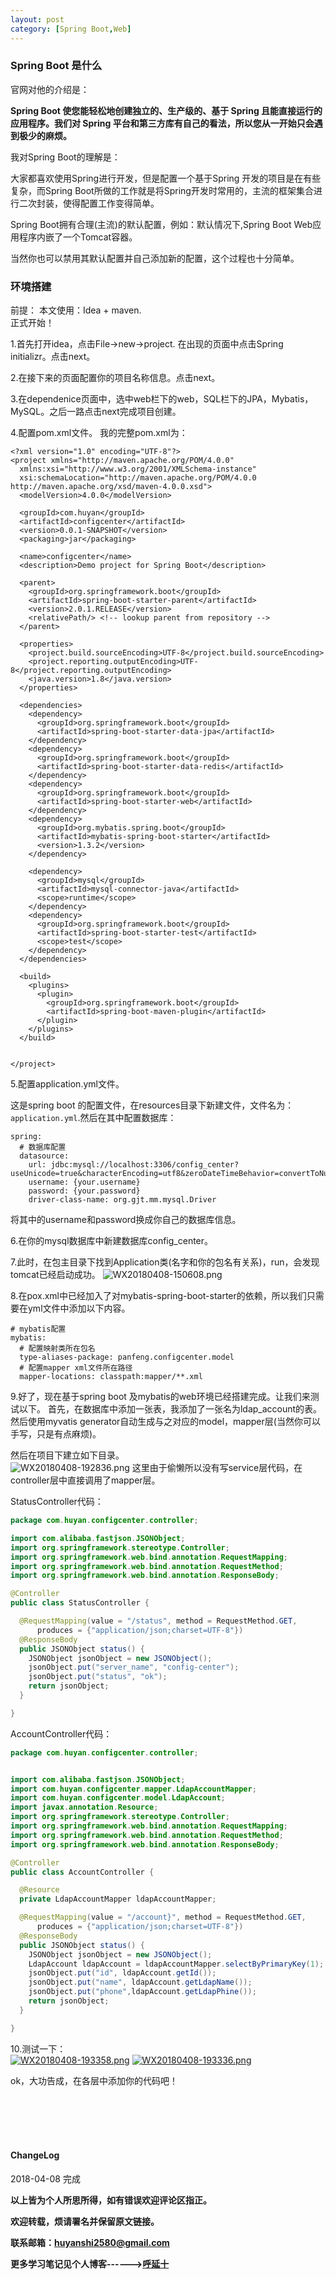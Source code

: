 ```yaml
--- 
layout: post
category: [Spring Boot,Web]
---
```

### Spring Boot 是什么
官网对他的介绍是：  

**Spring Boot 使您能轻松地创建独立的、生产级的、基于 Spring 且能直接运行的应用程序。我们对 Spring 平台和第三方库有自己的看法，所以您从一开始只会遇到极少的麻烦。**



我对Spring Boot的理解是：  

大家都喜欢使用Spring进行开发，但是配置一个基于Spring 开发的项目是在有些复杂，而Spring Boot所做的工作就是将Spring开发时常用的，主流的框架集合进行二次封装，使得配置工作变得简单。

Spring Boot拥有合理(主流)的默认配置，例如：默认情况下,Spring Boot Web应用程序内嵌了一个Tomcat容器。  

当然你也可以禁用其默认配置并自己添加新的配置，这个过程也十分简单。  

### 环境搭建
前提：
本文使用：Idea + maven.  
正式开始！

1.首先打开idea，点击File->new->project.
在出现的页面中点击Spring initializr。点击next。

2.在接下来的页面配置你的项目名称信息。点击next。

3.在dependenice页面中，选中web栏下的web，SQL栏下的JPA，Mybatis，MySQL。之后一路点击next完成项目创建。

4.配置pom.xml文件。
我的完整pom.xml为：

```
<?xml version="1.0" encoding="UTF-8"?>
<project xmlns="http://maven.apache.org/POM/4.0.0"
  xmlns:xsi="http://www.w3.org/2001/XMLSchema-instance"
  xsi:schemaLocation="http://maven.apache.org/POM/4.0.0 http://maven.apache.org/xsd/maven-4.0.0.xsd">
  <modelVersion>4.0.0</modelVersion>

  <groupId>com.huyan</groupId>
  <artifactId>configcenter</artifactId>
  <version>0.0.1-SNAPSHOT</version>
  <packaging>jar</packaging>

  <name>configcenter</name>
  <description>Demo project for Spring Boot</description>

  <parent>
    <groupId>org.springframework.boot</groupId>
    <artifactId>spring-boot-starter-parent</artifactId>
    <version>2.0.1.RELEASE</version>
    <relativePath/> <!-- lookup parent from repository -->
  </parent>

  <properties>
    <project.build.sourceEncoding>UTF-8</project.build.sourceEncoding>
    <project.reporting.outputEncoding>UTF-8</project.reporting.outputEncoding>
    <java.version>1.8</java.version>
  </properties>

  <dependencies>
    <dependency>
      <groupId>org.springframework.boot</groupId>
      <artifactId>spring-boot-starter-data-jpa</artifactId>
    </dependency>
    <dependency>
      <groupId>org.springframework.boot</groupId>
      <artifactId>spring-boot-starter-data-redis</artifactId>
    </dependency>
    <dependency>
      <groupId>org.springframework.boot</groupId>
      <artifactId>spring-boot-starter-web</artifactId>
    </dependency>
    <dependency>
      <groupId>org.mybatis.spring.boot</groupId>
      <artifactId>mybatis-spring-boot-starter</artifactId>
      <version>1.3.2</version>
    </dependency>

    <dependency>
      <groupId>mysql</groupId>
      <artifactId>mysql-connector-java</artifactId>
      <scope>runtime</scope>
    </dependency>
    <dependency>
      <groupId>org.springframework.boot</groupId>
      <artifactId>spring-boot-starter-test</artifactId>
      <scope>test</scope>
    </dependency>
  </dependencies>

  <build>
    <plugins>
      <plugin>
        <groupId>org.springframework.boot</groupId>
        <artifactId>spring-boot-maven-plugin</artifactId>
      </plugin>
    </plugins>
  </build>


</project>
```
5.配置application.yml文件。  

这是spring boot 的配置文件，在resources目录下新建文件，文件名为：```application.yml```.然后在其中配置数据库：
```
spring:
  # 数据库配置
  datasource:
    url: jdbc:mysql://localhost:3306/config_center?useUnicode=true&characterEncoding=utf8&zeroDateTimeBehavior=convertToNull&useSSL=false
    username: {your.username}
    password: {your.password}
    driver-class-name: org.gjt.mm.mysql.Driver
```
将其中的username和password换成你自己的数据库信息。  

6.在你的mysql数据库中新建数据库config_center。

7.此时，在包主目录下找到Application类(名字和你的包名有关系)，run，会发现tomcat已经启动成功。
![WX20180408-150608.png](https://i.loli.net/2018/04/08/5ac9bffa5f5c6.png)


8.在pox.xml中已经加入了对mybatis-spring-boot-starter的依赖，所以我们只需要在yml文件中添加以下内容。

```
# mybatis配置
mybatis:
  # 配置映射类所在包名
  type-aliases-package: panfeng.configcenter.model
  # 配置mapper xml文件所在路径
  mapper-locations: classpath:mapper/**.xml
```

9.好了，现在基于spring boot 及mybatis的web环境已经搭建完成。让我们来测试以下。
首先，在数据库中添加一张表，我添加了一张名为ldap_account的表。然后使用myvatis generator自动生成与之对应的model，mapper层(当然你可以手写，只是有点麻烦)。  

然后在项目下建立如下目录。  
![WX20180408-192836.png](https://i.loli.net/2018/04/08/5ac9fcffa1249.png)
这里由于偷懒所以没有写service层代码，在controller层中直接调用了mapper层。

StatusController代码：

```java
package com.huyan.configcenter.controller;

import com.alibaba.fastjson.JSONObject;
import org.springframework.stereotype.Controller;
import org.springframework.web.bind.annotation.RequestMapping;
import org.springframework.web.bind.annotation.RequestMethod;
import org.springframework.web.bind.annotation.ResponseBody;

@Controller
public class StatusController {

  @RequestMapping(value = "/status", method = RequestMethod.GET,
      produces = {"application/json;charset=UTF-8"})
  @ResponseBody
  public JSONObject status() {
    JSONObject jsonObject = new JSONObject();
    jsonObject.put("server_name", "config-center");
    jsonObject.put("status", "ok");
    return jsonObject;
  }

}

```

AccountController代码：  

```java
package com.huyan.configcenter.controller;


import com.alibaba.fastjson.JSONObject;
import com.huyan.configcenter.mapper.LdapAccountMapper;
import com.huyan.configcenter.model.LdapAccount;
import javax.annotation.Resource;
import org.springframework.stereotype.Controller;
import org.springframework.web.bind.annotation.RequestMapping;
import org.springframework.web.bind.annotation.RequestMethod;
import org.springframework.web.bind.annotation.ResponseBody;

@Controller
public class AccountController {

  @Resource
  private LdapAccountMapper ldapAccountMapper;

  @RequestMapping(value = "/account}", method = RequestMethod.GET,
      produces = {"application/json;charset=UTF-8"})
  @ResponseBody
  public JSONObject status() {
    JSONObject jsonObject = new JSONObject();
    LdapAccount ldapAccount = ldapAccountMapper.selectByPrimaryKey(1);
    jsonObject.put("id", ldapAccount.getId());
    jsonObject.put("name", ldapAccount.getLdapName());
    jsonObject.put("phone",ldapAccount.getLdapPhine());
    return jsonObject;
  }

}
```
10.测试一下：  
[![WX20180408-193358.png](https://i.loli.net/2018/04/08/5aca010815735.png)](https://i.loli.net/2018/04/08/5aca010815735.png)
[![WX20180408-193336.png](https://i.loli.net/2018/04/08/5aca0111e2928.png)](https://i.loli.net/2018/04/08/5aca0111e2928.png)

ok，大功告成，在各层中添加你的代码吧！

<br>
<br>
<br>
<br>
<h4>ChangeLog</h4>
2018-04-08      完成
<br>

**以上皆为个人所思所得，如有错误欢迎评论区指正。**

**欢迎转载，烦请署名并保留原文链接。**

**联系邮箱：huyanshi2580@gmail.com**

**更多学习笔记见个人博客------><a href="https://hublanker.github.io/blog/">呼延十</a>**


